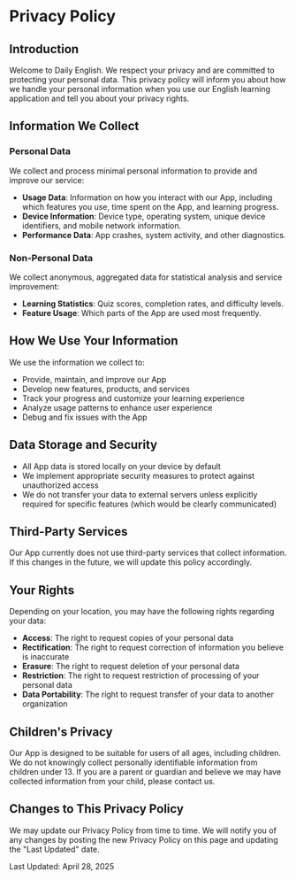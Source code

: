 # Privacy Policy

## Introduction

Welcome to Daily English. We respect your privacy and are committed to protecting your personal data. This privacy policy will inform you about how we handle your personal information when you use our English learning application and tell you about your privacy rights.

## Information We Collect

### Personal Data

We collect and process minimal personal information to provide and improve our service:

- **Usage Data**: Information on how you interact with our App, including which features you use, time spent on the App, and learning progress.
- **Device Information**: Device type, operating system, unique device identifiers, and mobile network information.
- **Performance Data**: App crashes, system activity, and other diagnostics.

### Non-Personal Data

We collect anonymous, aggregated data for statistical analysis and service improvement:

- **Learning Statistics**: Quiz scores, completion rates, and difficulty levels.
- **Feature Usage**: Which parts of the App are used most frequently.

## How We Use Your Information

We use the information we collect to:

- Provide, maintain, and improve our App
- Develop new features, products, and services
- Track your progress and customize your learning experience
- Analyze usage patterns to enhance user experience
- Debug and fix issues with the App

## Data Storage and Security

- All App data is stored locally on your device by default
- We implement appropriate security measures to protect against unauthorized access
- We do not transfer your data to external servers unless explicitly required for specific features (which would be clearly communicated)

## Third-Party Services

Our App currently does not use third-party services that collect information. If this changes in the future, we will update this policy accordingly.

## Your Rights

Depending on your location, you may have the following rights regarding your data:

- **Access**: The right to request copies of your personal data
- **Rectification**: The right to request correction of information you believe is inaccurate
- **Erasure**: The right to request deletion of your personal data
- **Restriction**: The right to request restriction of processing of your personal data
- **Data Portability**: The right to request transfer of your data to another organization

## Children's Privacy

Our App is designed to be suitable for users of all ages, including children. We do not knowingly collect personally identifiable information from children under 13. If you are a parent or guardian and believe we may have collected information from your child, please contact us.

## Changes to This Privacy Policy

We may update our Privacy Policy from time to time. We will notify you of any changes by posting the new Privacy Policy on this page and updating the "Last Updated" date.

Last Updated: April 28, 2025
